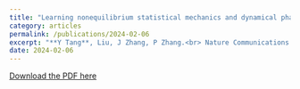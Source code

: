 ```yaml
---
title: "Learning nonequilibrium statistical mechanics and dynamical phase transitions"
category: articles
permalink: /publications/2024-02-06
excerpt: "**Y Tang**, Liu, J Zhang, P Zhang.<br> Nature Communications 15 (1), 1117(2024)"
date: 2024-02-06
---
```


[Download the PDF here](https://github.com/jamestang23/jamestang23.github.io/blob/master/1.pdf)
